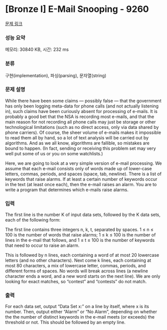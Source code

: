 # [Bronze I] E-Mail Snooping - 9260 

[문제 링크](https://www.acmicpc.net/problem/9260) 

### 성능 요약

메모리: 30840 KB, 시간: 232 ms

### 분류

구현(implementation), 파싱(parsing), 문자열(string)

### 문제 설명

<p>While there have been some claims — possibly false — that the government has only been logging meta-data for phone calls (and not actually listening in), such claims have been curiously absent for processing of e-mails. It is probably a good bet that the NSA is recording most e-mails, and that the main reason for not recording all phone calls may just be storage or other technological limitations (such as no direct access, only via data shared by phone carriers). Of course, the sheer volume of e-mails makes it impossible to read them all by hand, so a lot of text analysis will be carried out by algorithms. And as we all know, algorithms are fallible, so mistakes are bound to happen. (In fact, sending or receiving this problem set may very well put some of us or you on some watchlists.)</p>

<p>Here, we are going to look at a very simple version of e-mail processing. We assume that each e-mail consists only of words made up of lower-case letters, commas, periods, and spaces (space, tab, newline). There is a list of keywords that raise alarms. If at least a certain number of keywords occur in the text (at least once each), then the e-mail raises an alarm. You are to write a program that determines which e-mails raise alarms.</p>

### 입력 

 <p>The first line is the number K of input data sets, followed by the K data sets, each of the following form:</p>

<p>The first line contains three integers n, k, t, separated by spaces. 1 ≤ n ≤ 100 is the number of words that raise alarms; 1 ≤ k ≤ 100 is the number of lines in the e-mail that follows, and 1 ≤ t ≤ 100 is the number of keywords that need to occur to raise an alarm.</p>

<p>This is followed by n lines, each containing a word of at most 20 lowercase letters (and no other characters). Next come k lines, each containing at most 80 characters, a mix of lowercase letter, commas, periods, and different forms of spaces. No words will break across lines (a newline character ends a word, and a new word starts on the next line). We are only looking for exact matches, so “contest” and “contests” do not match.</p>

### 출력 

 <p>For each data set, output “Data Set x:” on a line by itself, where x is its number. Then, output either “Alarm” or “No Alarm”, depending on whether the the number of distinct keywords in the e-mail meets (or exceeds) the threshold or not. This should be followed by an empty line.</p>


